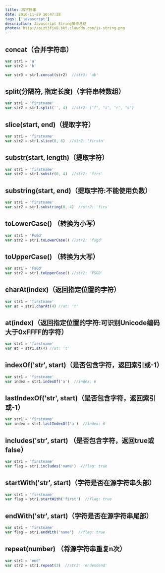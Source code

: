 ```yaml
---
title: JS字符串
date: 2016-11-29 10:47:28
tags: ['javascript']
description: Javascript String操作总结
photos: http://oizt3fjv8.bkt.clouddn.com/js-string.png
---
```


## concat（合并字符串）
```javascript
var str1 = 'a'
var str2 = 'b'

var str3 = str1.concat(str2)  //str3: 'ab'
```
## split(分隔符, 指定长度)（字符串转数组）
```javascript
var str1 = 'firstname'
var str2 = str1.split('', 4)  //str2: ["f", "i", "r", "s"]
```

## slice(start, end)（提取字符）
```javascript
var str1 = 'firstname'
var str2 = str1.slice(0, 6)  //str2: 'firstn'
```

## substr(start, length)（提取字符）
```javascript
var str1 = 'firstname'
var str2 = str1.substr(0, 4)  //str2: 'firs'
```

## substring(start, end)（提取字符:不能使用负数）
```javascript
var str1 = 'firstname'
var str2 = str1.substring(0, 4)  //str2: 'firs'
```

## toLowerCase() （转换为小写）
```javascript
var str1 = 'FsGd'
var str2 = str1.toLowerCase() //str2: 'fsgd'
```

## toUpperCase() （转换为大写）
```javascript
var str1 = 'FsGd'
var str2 = str1.toUpperCase() //str2: 'FSGD'
```

## charAt(index)（返回指定位置的字符）
```javascript
var str1 = 'firstname'
var at = str1.charAt(4) //at: 't'
```

## at(index)（返回指定位置的字符:可识别Unicode编码大于0xFFFF的字符）
```javascript
var str1 = 'firstname'
var at = str1.at(4) //at: 't'
```

## indexOf('str', start)（是否包含字符，返回索引或-1）
```javascript
var str1 = 'firstname'
var index = str1.indexOf('a')  //index: 6
```

## lastIndexOf('str', start)（是否包含字符，返回索引或-1）
```javascript
var str1 = 'firstname'
var index = str1.lastIndexOf('a')  //index: 6
```

## includes('str', start) （是否包含字符，返回true或false）
```javascript
var str1 = 'firstname'
var flag = str1.includes('name')  //flag: true
```

## startWith('str', start)（字符是否在源字符串头部）
```javascript
var str1 = 'firstname'
var flag = str1.startWith('first')  //flag: true
```

## endWith('str', start)（字符是否在源字符串尾部）
```javascript
var str1 = 'firstname'
var flag = str1.endWith('name')  //flag: true
```

## repeat(number) （将源字符串重复n次）
```javascript
var str1 = 'end'
var str2 = str1.repeat(3)  //str2: 'endendend'
```
